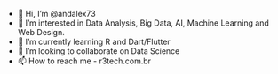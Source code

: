 - 👋 Hi, I’m @andalex73
- 👀 I’m interested in Data Analysis, Big Data, AI, Machine Learning and Web Design.
- 🌱 I’m currently learning R and Dart/Flutter
- 💞️ I’m looking to collaborate on Data Science
- 📫 How to reach me - r3tech.com.br

<!---
andalex73/andalex73 is a ✨ special ✨ repository because its `README.md` (this file) appears on your GitHub profile.
You can click the Preview link to take a look at your changes.
--->

